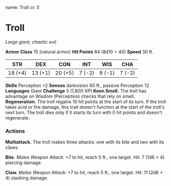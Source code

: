 name: Troll
cr: 5

# Troll
_Large giant, chaotic evil_

**Armor Class** 15 (natural armor) 
**Hit Points** 84 (8d10 + 40) 
**Speed** 30 ft.

| STR     | DEX     | CON     | INT     | WIS    | CHA    |
|---------|---------|---------|---------|--------|--------|
| 18 (+4) | 13 (+1) | 20 (+5) | 7 (-2)  | 9 (-1) | 7 (-2) |

**Skills** Perception +2
**Senses** darkvision 60 ft., passive Perception 12 
**Languages** Giant 
**Challenge** 5 (1,800 XP)
**Keen Smell.** The troll has advantage on Wisdom (Perception) checks that rely on smell. 
**Regeneration.** The troll regains 10 hit points at the start of its turn. If the troll takes acid or fire damage, this trait doesn't function at the start of the troll's next turn. The troll dies only if it starts its turn with 0 hit points and doesn't regenerate. 

### Actions

**Multiattack.** The troll makes three attacks: one with its bite and two with its claws.

**Bite.** _Melee Weapon Attack:_ +7 to hit, reach 5 ft., one target. Hit: 7 (1d6 + 4) piercing damage.

**Claw.** _Melee Weapon Attack:_ +7 to hit, reach 5 ft., one target. Hit: 11 (2d6 + 4) slashing damage.
